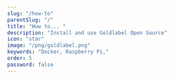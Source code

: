 ```yaml
---
slug: "/how-to"
parentSlug: "/"
title: "How to... "
description: "Install and use Goldlabel Open Source"
icon: "star"
image: "/png/goldlabel.png"
keywords: "Docker, Raspberry Pi,"
order: 5
password: false
---
```

